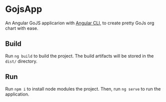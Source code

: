 # GojsApp

An Angular GoJS applicarion with [Angular CLI](https://github.com/angular/angular-cli), to create pretty GoJs org chart with ease.
## Build

Run `ng build` to build the project. The build artifacts will be stored in the `dist/` directory.

## Run

Run `npm i` to install node modules the project.
Then, run `ng serve` to run the application.